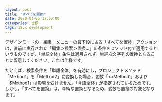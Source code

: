 ```yaml
---
layout: post
title: "すべてを置換"
date: 2020-08-05 12:00:00
categories: 仕様
tags: 18.x development
---
```


デザインモードの「編集」メニューの最下段にある「すべてを置換」アクションは，直前に実行された「編集＞検索＞置換…」の条件をメソッド内で適用するというものですが，「単語全体」条件は適用されず。単純な文字列の置換となることに留意してください。これは仕様です。

たとえば，検索条件を「単語全体」を有効にし，プロジェクトメソッド「Method1」を「Method2」に変換した場合，変数「<>Method1」および「$Method1」は影響を受けません。「単語全体」が指定されているためです。しかし，「すべてを置換」は，単純な置換となるため，変数も置換の対象となります。
